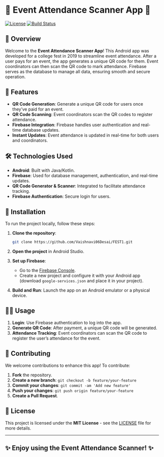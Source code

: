 # 🎉 Event Attendance Scanner App 🎉

[![License](https://img.shields.io/badge/License-MIT-blue.svg)](https://opensource.org/licenses/MIT)
[![Build Status](https://img.shields.io/travis/Vaishnavi06Desai/FEST1/master.svg)](https://travis-ci.org/github/FEST1)

## 📜 Overview

Welcome to the **Event Attendance Scanner App**! This Android app was developed for a college fest in 2019 to streamline event attendance. After a user pays for an event, the app generates a unique QR code for them. Event coordinators can then scan the QR code to mark attendance. Firebase serves as the database to manage all data, ensuring smooth and secure operation.

## 🚀 Features

- **QR Code Generation**: Generate a unique QR code for users once they’ve paid for an event.
- **QR Code Scanning**: Event coordinators scan the QR codes to register attendance.
- **Firebase Integration**: Firebase handles user authentication and real-time database updates.
- **Instant Updates**: Event attendance is updated in real-time for both users and coordinators.

## 🛠️ Technologies Used

- **Android**: Built with Java/Kotlin.
- **Firebase**: Used for database management, authentication, and real-time updates.
- **QR Code Generator & Scanner**: Integrated to facilitate attendance tracking.
- **Firebase Authentication**: Secure login for users.

## 🔧 Installation

To run the project locally, follow these steps:

1. **Clone the repository**:
    ```bash
    git clone https://github.com/Vaishnavi06Desai/FEST1.git
    ```

2. **Open the project** in Android Studio.

3. **Set up Firebase**:
    - Go to the [Firebase Console](https://console.firebase.google.com/).
    - Create a new project and configure it with your Android app (download `google-services.json` and place it in your project).

4. **Build and Run**: Launch the app on an Android emulator or a physical device.

## 🧑‍💻 Usage

1. **Login**: Use Firebase authentication to log into the app.
2. **Generate QR Code**: After payment, a unique QR code will be generated.
3. **Attendance Tracking**: Event coordinators can scan the QR code to register the user’s attendance for the event.

## 🤝 Contributing

We welcome contributions to enhance this app! To contribute:

1. **Fork** the repository.
2. **Create a new branch**: `git checkout -b feature/your-feature`
3. **Commit your changes**: `git commit -am 'Add new feature'`
4. **Push your changes**: `git push origin feature/your-feature`
5. **Create a Pull Request**.

## 📜 License

This project is licensed under the **MIT License** - see the [LICENSE](LICENSE) file for more details.

---

## ✨ Enjoy using the Event Attendance Scanner! ✨

